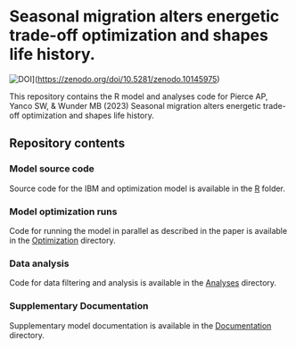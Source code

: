
# Seasonal migration alters energetic trade-off optimization and shapes life history.
![DOI](https://zenodo.org/badge/688632903.svg)](https://zenodo.org/doi/10.5281/zenodo.10145975)

This repository contains the R model and analyses code for Pierce AP,
Yanco SW, & Wunder MB (2023) Seasonal migration alters energetic
trade-off optimization and shapes life history.

## Repository contents

### Model source code

Source code for the IBM and optimization model is available in the
[R](/R/) folder.

### Model optimization runs

Code for running the model in parallel as described in the paper is
available in the [Optimization](/Optimization/) directory.

### Data analysis

Code for data filtering and analysis is available in the
[Analyses](/Analyses/) directory.

### Supplementary Documentation

Supplementary model documentation is available in the
[Documentation](/Documentation/) directory.
